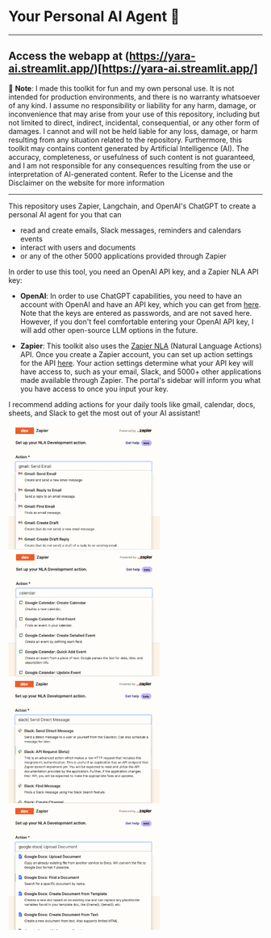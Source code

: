 # Your Personal AI Agent 🤖
---
Access the webapp at (https://yara-ai.streamlit.app/)[https://yara-ai.streamlit.app/]
--
🚨 **Note**: I made this toolkit for fun and my own personal use. It is not intended for production environments, and there is no warranty whatsoever of any kind. I assume no responsibility or liability for any harm, damage, or inconvenience that may arise from your use of this repository, including but not limited to direct, indirect, incidental, consequential, or any other form of damages. I cannot and will not be held liable for any loss, damage, or harm resulting from any situation related to the repository. Furthermore, this toolkit may contains content generated by Artificial Intelligence (AI). The accuracy, completeness, or usefulness of such content is not guaranteed, and I am not responsible for any consequences resulting from the use or interpretation of AI-generated content. Refer to the License and the Disclaimer on the website for more information

--- 

This repository uses Zapier, Langchain, and OpenAI's ChatGPT to create a personal AI agent for you that can 
- read and create emails, Slack messages, reminders and calendars events
- interact with users and documents
- or any of the other 5000 applications provided through Zapier

In order to use this tool, you need an OpenAI API key, and a Zapier NLA API key:

- **OpenAI**: In order to use ChatGPT capabilities, you need to have an account with OpenAI and have an API key, which you can get from [here](https://openai.com/blog/openai-api). Note that the keys are entered as passwords, and are not saved here. However, if you don't feel comfortable entering your OpenAI API key, I will add other open-source LLM options in the future.
  
- **Zapier**: This toolkit also uses the [Zapier NLA](https://nla.zapier.com/docs/) (Natural Language Actions) API. Once you create a Zapier account, you can set up action settings for the API [here](https://nla.zapier.com/providers/). Your action settings determine what your API key will have access to, such as your email, Slack, and 5000+ other applications made available through Zapier. The portal's sidebar will inform you what you have access to once you input your key. 
        
I recommend adding actions for your daily tools like gmail, calendar, docs, sheets, and Slack to get the most out of your AI assistant!

<p float="middle">
  <img style="float:middle; width: 300px; height: 248px; object-fit: cover;" src="images.dir/gmail_actions.png"/>
  <img style="float:middle; width: 300px; height: 248px; object-fit: cover;" src="images.dir/calendar_actions.png"/> 
  <img style="float:middle; width: 300px; height: 248px; object-fit: cover;" src="images.dir/slack_actions.png"/>
  <img style="float:middle; width: 300px; height: 248px; object-fit: cover;" src="images.dir/docs_actions.png"/>
</p>
